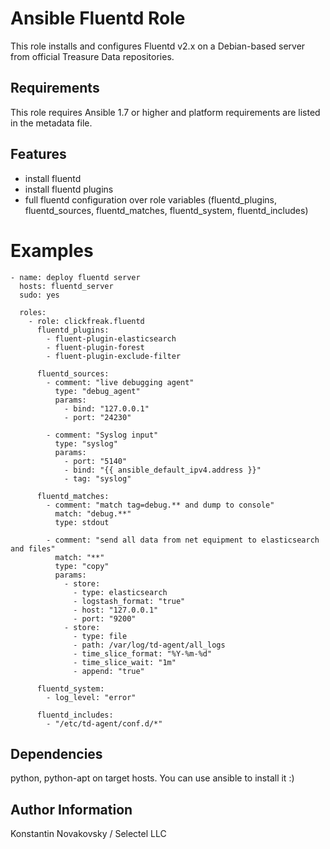 Ansible Fluentd Role
====================

This role installs and configures Fluentd v2.x on a Debian-based server from official Treasure Data repositories.

Requirements
------------

This role requires Ansible 1.7 or higher and platform requirements are listed
in the metadata file.

Features
--------
- install fluentd 
- install fluentd plugins
- full fluentd configuration over role variables (fluentd_plugins, fluentd_sources, fluentd_matches, fluentd_system, fluentd_includes)

Examples
========

```
- name: deploy fluentd server
  hosts: fluentd_server
  sudo: yes

  roles:
    - role: clickfreak.fluentd
      fluentd_plugins:
        - fluent-plugin-elasticsearch
        - fluent-plugin-forest
        - fluent-plugin-exclude-filter

      fluentd_sources:
        - comment: "live debugging agent"
          type: "debug_agent"
          params:
            - bind: "127.0.0.1"
            - port: "24230"

        - comment: "Syslog input"
          type: "syslog"
          params:
            - port: "5140"
            - bind: "{{ ansible_default_ipv4.address }}"
            - tag: "syslog"

      fluentd_matches:
        - comment: "match tag=debug.** and dump to console"
          match: "debug.**"
          type: stdout

        - comment: "send all data from net equipment to elasticsearch and files"
          match: "**"
          type: "copy"
          params:
            - store:
              - type: elasticsearch
              - logstash_format: "true"
              - host: "127.0.0.1"
              - port: "9200"
            - store:
              - type: file
              - path: /var/log/td-agent/all_logs
              - time_slice_format: "%Y-%m-%d"
              - time_slice_wait: "1m"
              - append: "true"

      fluentd_system:
        - log_level: "error"

      fluentd_includes:
        - "/etc/td-agent/conf.d/*"

```

Dependencies
------------

python, python-apt on target hosts. You can use ansible to install it :)

Author Information
------------------

Konstantin Novakovsky / Selectel LLC
